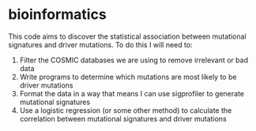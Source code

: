 # bioinformatics

This code aims to discover the statistical association between mutational signatures and driver mutations.
To do this I will need to:

1. Filter the COSMIC databases we are using to remove irrelevant or bad data
2. Write programs to determine which mutations are most likely to be driver mutations
3. Format the data in a way that means I can use sigprofiler to generate mutational signatures
4. Use a logistic regression (or some other method) to calculate the correlation between mutational signatures and
   driver mutations
